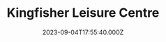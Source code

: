 ---
date: 2023-09-04T17:55:40.000Z
title: Kingfisher Leisure Centre
latitude: 52.03620184015773
longitude: 0.7340587308937416
category: checkin
---